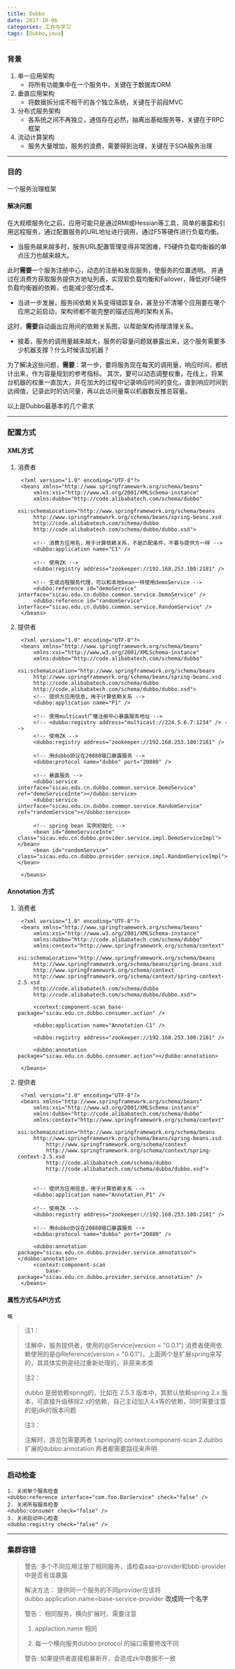 ```yaml
---
title: Dubbo
date: 2017-10-06
categories: 工作与学习
tags: [Dubbo,java]
---
```



### 背景
1. 单一应用架构  
	* 将所有功能集中在一个服务中，关键在于数据库ORM
2. 垂直应用架构
	* 将数据拆分成不相干的各个独立系统，关键在于前段MVC
3. 分布式服务架构
	* 各系统之间不再独立，通信存在必然，抽离出基础服务等，关键在于RPC框架
4. 流动计算架构
	* 服务大量增加，服务的浪费，需要得到治理，关键在于SOA服务治理


---
### 目的
一个服务治理框架

#### 解决问题
在大规模服务化之前，应用可能只是通过RMI或Hessian等工具，简单的暴露和引用远程服务，通过配置服务的URL地址进行调用，通过F5等硬件进行负载均衡。

*  当服务越来越多时，服务URL配置管理变得非常困难，F5硬件负载均衡器的单点压力也越来越大。

此时**需要**一个服务注册中心，动态的注册和发现服务，使服务的位置透明。
并通过在消费方获取服务提供方地址列表，实现软负载均衡和Failover，降低对F5硬件负载均衡器的依赖，也能减少部分成本。

* 当进一步发展，服务间依赖关系变得错踪复杂，甚至分不清哪个应用要在哪个应用之前启动，架构师都不能完整的描述应用的架构关系。

这时，**需要**自动画出应用间的依赖关系图，以帮助架构师理清理关系。

* 接着，服务的调用量越来越大，服务的容量问题就暴露出来，这个服务需要多少机器支撑？什么时候该加机器？

为了解决这些问题，**需要**：第一步，要将服务现在每天的调用量，响应时间，都统计出来，作为容量规划的参考指标。
其次，要可以动态调整权重，在线上，将某台机器的权重一直加大，并在加大的过程中记录响应时间的变化，直到响应时间到达阀值，记录此时的访问量，再以此访问量乘以机器数反推总容量。

以上是Dubbo最基本的几个需求


---
### 配置方式

#### XML方式
1. 消费者

		<?xml version="1.0" encoding="UTF-8"?>
		<beans xmlns="http://www.springframework.org/schema/beans"
			xmlns:xsi="http://www.w3.org/2001/XMLSchema-instance" 
			xmlns:dubbo="http://code.alibabatech.com/schema/dubbo"
			xsi:schemaLocation="http://www.springframework.org/schema/beans	
			http://www.springframework.org/schema/beans/spring-beans.xsd 
			http://code.alibabatech.com/schema/dubbo 
			http://code.alibabatech.com/schema/dubbo/dubbo.xsd">
		
			<!-- 消费方应用名，用于计算依赖关系，不是匹配条件，不要与提供方一样 -->
			<dubbo:application name="C1" />
			
			<!-- 使用ZK -->
			<dubbo:registry address="zookeeper://192.168.253.100:2181" />
		
			<!-- 生成远程服务代理，可以和本地bean一样使用demoService -->
			<dubbo:reference id="demoService" 	interface="sicau.edu.cn.dubbo.common.service.DemoService" />
			<dubbo:reference id="randomService"  interface="sicau.edu.cn.dubbo.common.service.RandomService" />
		</beans>

1. 提供者

		<?xml version="1.0" encoding="UTF-8"?>
		<beans xmlns="http://www.springframework.org/schema/beans"
			xmlns:xsi="http://www.w3.org/2001/XMLSchema-instance" 
			xmlns:dubbo="http://code.alibabatech.com/schema/dubbo"
			xsi:schemaLocation="http://www.springframework.org/schema/beans 
			http://www.springframework.org/schema/beans/spring-beans.xsd        
		    http://code.alibabatech.com/schema/dubbo   
		    http://code.alibabatech.com/schema/dubbo/dubbo.xsd">
			<!-- 提供方应用信息，用于计算依赖关系 -->
			<dubbo:application name="P1" />
			
			<!-- 使用multicast广播注册中心暴露服务地址 -->
			<!-- <dubbo:registry address="multicast://224.5.6.7:1234" /> -->
			<!-- 使用ZK -->
			<dubbo:registry address="zookeeper://192.168.253.100:2181" />
			
			<!-- 用dubbo协议在20880端口暴露服务 -->
			<dubbo:protocol name="dubbo" port="20880" />
			
			<!-- 暴露服务 -->
			<dubbo:service interface="sicau.edu.cn.dubbo.common.service.DemoService" ref="demoServiceInte"></dubbo:service>
			<dubbo:service interface="sicau.edu.cn.dubbo.common.service.RandomService" ref="randomService"></dubbo:service>
			
			<!-- spring bean 实例初始化 -->
			<bean id="demoServiceInte" 	class="sicau.edu.cn.dubbo.provider.service.impl.DemoServiceImpl"></bean>
			<bean id="randomService" 	class="sicau.edu.cn.dubbo.provider.service.impl.RandomServiceImpl"></bean>
		
		</beans>

#### Annotation 方式

1. 消费者
		
		<?xml version="1.0" encoding="UTF-8"?>
		<beans xmlns="http://www.springframework.org/schema/beans"
			xmlns:xsi="http://www.w3.org/2001/XMLSchema-instance" 
			xmlns:dubbo="http://code.alibabatech.com/schema/dubbo"
			xmlns:context="http://www.springframework.org/schema/context"
			xsi:schemaLocation="http://www.springframework.org/schema/beans 
			http://www.springframework.org/schema/beans/spring-beans.xsd  
			http://www.springframework.org/schema/context   
			http://www.springframework.org/schema/context/spring-context-2.5.xsd       
			http://code.alibabatech.com/schema/dubbo    
			http://code.alibabatech.com/schema/dubbo/dubbo.xsd">
		
			<context:component-scan base-package="sicau.edu.cn.dubbo.consumer.action" />
		
			<dubbo:application name="Annotation-C1" />
		
			<dubbo:registry address="zookeeper://192.168.253.100:2181" />
		
			<dubbo:annotation package="sicau.edu.cn.dubbo.consumer.action"></dubbo:annotation>
		
		</beans>

2. 提供者

		<?xml version="1.0" encoding="UTF-8"?>
		<beans xmlns="http://www.springframework.org/schema/beans"
			xmlns:xsi="http://www.w3.org/2001/XMLSchema-instance" 
			xmlns:dubbo="http://code.alibabatech.com/schema/dubbo"
			xmlns:context="http://www.springframework.org/schema/context"
			xsi:schemaLocation="http://www.springframework.org/schema/beans 
			http://www.springframework.org/schema/beans/spring-beans.xsd  
				http://www.springframework.org/schema/context   
				http://www.springframework.org/schema/context/spring-context-2.5.xsd       
		    	http://code.alibabatech.com/schema/dubbo    
		    	http://code.alibabatech.com/schema/dubbo/dubbo.xsd">
		
		
			<!-- 提供方应用信息，用于计算依赖关系 -->
			<dubbo:application name="Annotation_P1" />
		
			<!-- 使用ZK -->
			<dubbo:registry address="zookeeper://192.168.253.100:2181" />
		
			<!-- 用dubbo协议在20880端口暴露服务 -->
			<dubbo:protocol name="dubbo" port="20880" />
		
			<dubbo:annotation package="sicau.edu.cn.dubbo.provider.service.annotation"></dubbo:annotation>
			<context:component-scan
				base-package="sicau.edu.cn.dubbo.provider.service.annotation" />
		</beans>

#### 属性方式与API方式 

	略


> 注1： 
> 
> 注解中，服务提供者，使用的@Service(version = "0.0.1") 消费者使用依赖使用的是@Reference(version = "0.0.1")，上面两个是扩展spring来写的，其具体实例是经过重新处理的，非原来本类
> 
> 注2：
>
> dubbo 是弱依赖spring的，比如在 2.5.3 版本中，其默认依赖spring 2.x 版本，可直接升级移除2.x的依赖，自己主动加入4.x等的依赖，同时需要注意的是jdk的版本问题
> 
> 注3：
> 
> 注解时，游览包需要两者 1.spring的 context:component-scan 2.dubbo扩展的dubbo:annotation 两者都需要路径来声明


---

### 启动检查

	1. 关闭单个服务检查
	<dubbo:reference interface="com.foo.BarService" check="false" />
	2. 关闭所有服务检查
	<dubbo:consumer check="false" />
	3. 关闭启动中心检查
	<dubbo:registry check="false" />


----


### 集群容错




> 警告: 多个不同应用注册了相同服务，请检查aaa-provider和bbb-provider中是否有误暴露
> 
> 解决方法： 提供同一个服务的不同provider应该将dubbo.application.name=base-service-provider **改成同一个名字** 
> 
> 警告： 相同服务，横向扩展时，需要注意
>  
> 1. applaction.name 相同
> 
> 2. 每一个横向服务dubbo:protocol 的端口需要修改不同
> 
> 警告: 如果提供者直接粗暴断开，会造成zk中数据不一致